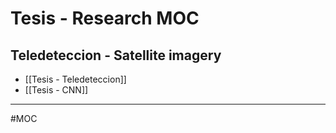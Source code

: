 # Tesis - Research MOC
## Teledeteccion - Satellite imagery
- [[Tesis - Teledeteccion]]
- [[Tesis - CNN]]

---
#MOC
